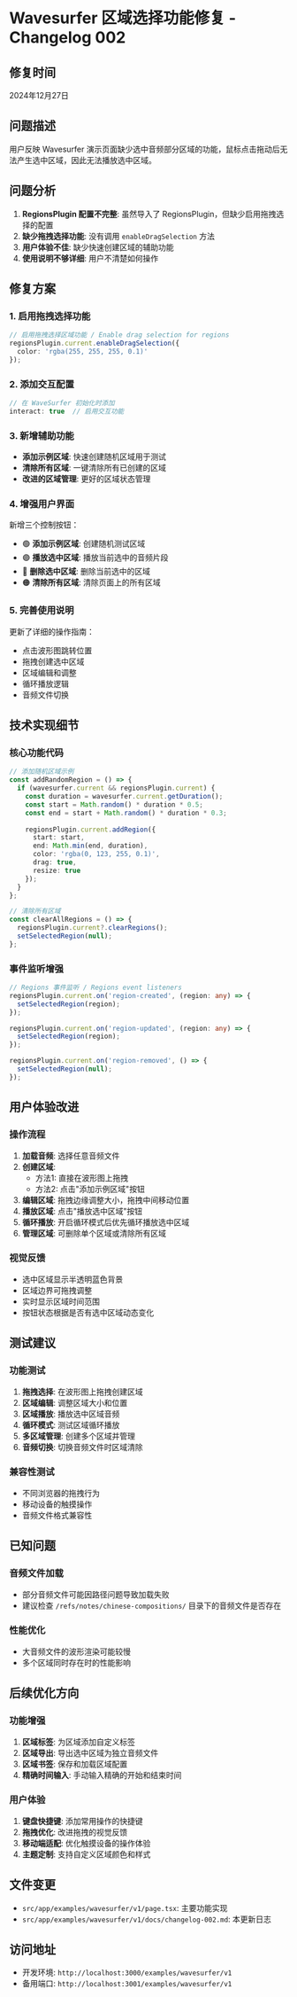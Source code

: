 # Wavesurfer 区域选择功能修复 - Changelog 002

## 修复时间
2024年12月27日

## 问题描述
用户反映 Wavesurfer 演示页面缺少选中音频部分区域的功能，鼠标点击拖动后无法产生选中区域，因此无法播放选中区域。

## 问题分析
1. **RegionsPlugin 配置不完整**: 虽然导入了 RegionsPlugin，但缺少启用拖拽选择的配置
2. **缺少拖拽选择功能**: 没有调用 `enableDragSelection` 方法
3. **用户体验不佳**: 缺少快速创建区域的辅助功能
4. **使用说明不够详细**: 用户不清楚如何操作

## 修复方案

### 1. 启用拖拽选择功能
```typescript
// 启用拖拽选择区域功能 / Enable drag selection for regions
regionsPlugin.current.enableDragSelection({
  color: 'rgba(255, 255, 255, 0.1)'
});
```

### 2. 添加交互配置
```typescript
// 在 WaveSurfer 初始化时添加
interact: true  // 启用交互功能
```

### 3. 新增辅助功能
- **添加示例区域**: 快速创建随机区域用于测试
- **清除所有区域**: 一键清除所有已创建的区域
- **改进的区域管理**: 更好的区域状态管理

### 4. 增强用户界面
新增三个控制按钮：
- 🟢 **添加示例区域**: 创建随机测试区域
- 🟣 **播放选中区域**: 播放当前选中的音频片段
- 🔴 **删除选中区域**: 删除当前选中的区域
- 🟠 **清除所有区域**: 清除页面上的所有区域

### 5. 完善使用说明
更新了详细的操作指南：
- 点击波形图跳转位置
- 拖拽创建选中区域
- 区域编辑和调整
- 循环播放逻辑
- 音频文件切换

## 技术实现细节

### 核心功能代码
```typescript
// 添加随机区域示例
const addRandomRegion = () => {
  if (wavesurfer.current && regionsPlugin.current) {
    const duration = wavesurfer.current.getDuration();
    const start = Math.random() * duration * 0.5;
    const end = start + Math.random() * duration * 0.3;
    
    regionsPlugin.current.addRegion({
      start: start,
      end: Math.min(end, duration),
      color: 'rgba(0, 123, 255, 0.1)',
      drag: true,
      resize: true
    });
  }
};

// 清除所有区域
const clearAllRegions = () => {
  regionsPlugin.current?.clearRegions();
  setSelectedRegion(null);
};
```

### 事件监听增强
```typescript
// Regions 事件监听 / Regions event listeners
regionsPlugin.current.on('region-created', (region: any) => {
  setSelectedRegion(region);
});

regionsPlugin.current.on('region-updated', (region: any) => {
  setSelectedRegion(region);
});

regionsPlugin.current.on('region-removed', () => {
  setSelectedRegion(null);
});
```

## 用户体验改进

### 操作流程
1. **加载音频**: 选择任意音频文件
2. **创建区域**: 
   - 方法1: 直接在波形图上拖拽
   - 方法2: 点击"添加示例区域"按钮
3. **编辑区域**: 拖拽边缘调整大小，拖拽中间移动位置
4. **播放区域**: 点击"播放选中区域"按钮
5. **循环播放**: 开启循环模式后优先循环播放选中区域
6. **管理区域**: 可删除单个区域或清除所有区域

### 视觉反馈
- 选中区域显示半透明蓝色背景
- 区域边界可拖拽调整
- 实时显示区域时间范围
- 按钮状态根据是否有选中区域动态变化

## 测试建议

### 功能测试
1. **拖拽选择**: 在波形图上拖拽创建区域
2. **区域编辑**: 调整区域大小和位置
3. **区域播放**: 播放选中区域音频
4. **循环模式**: 测试区域循环播放
5. **多区域管理**: 创建多个区域并管理
6. **音频切换**: 切换音频文件时区域清除

### 兼容性测试
- 不同浏览器的拖拽行为
- 移动设备的触摸操作
- 音频文件格式兼容性

## 已知问题

### 音频文件加载
- 部分音频文件可能因路径问题导致加载失败
- 建议检查 `/refs/notes/chinese-compositions/` 目录下的音频文件是否存在

### 性能优化
- 大音频文件的波形渲染可能较慢
- 多个区域同时存在时的性能影响

## 后续优化方向

### 功能增强
1. **区域标签**: 为区域添加自定义标签
2. **区域导出**: 导出选中区域为独立音频文件
3. **区域书签**: 保存和加载区域配置
4. **精确时间输入**: 手动输入精确的开始和结束时间

### 用户体验
1. **键盘快捷键**: 添加常用操作的快捷键
2. **拖拽优化**: 改进拖拽的视觉反馈
3. **移动端适配**: 优化触摸设备的操作体验
4. **主题定制**: 支持自定义区域颜色和样式

## 文件变更
- `src/app/examples/wavesurfer/v1/page.tsx`: 主要功能实现
- `src/app/examples/wavesurfer/v1/docs/changelog-002.md`: 本更新日志

## 访问地址
- 开发环境: `http://localhost:3000/examples/wavesurfer/v1`
- 备用端口: `http://localhost:3001/examples/wavesurfer/v1`